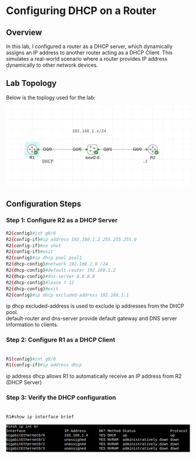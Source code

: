 # Configuring DHCP on a Router

## Overview
In this lab, I configured a router as a DHCP server, which dynamically assigns an IP address to another router acting as a DHCP Client. This simulates a real-world scenario where a router provides IP address dynamically to other network devices.

## Lab Topology
Below is the toplogy used for the lab:

![DHCP Lab Topology](../images/dhcp_topology.png)

## Configuration Steps

### Step 1: Configure R2 as a DHCP Server

```bash
R2(config)#int g0/0
R2(config-if)#ip address 192.168.1.2 255.255.255.0
R2(config-if)#no shut
R2(config-if)#exit                                
R2(config)#ip dhcp pool pool1
R2(dhcp-config)#network 192.168.1.0 /24
R2(dhcp-config)#default-router 192.168.1.2
R2(dhcp-config)#dns-server 8.8.8.8
R2(dhcp-config)#lease 7 12
R2(dhcp-config)#exit
R2(config)#ip dhcp excluded-address 192.168.1.1 
```

ip dhcp excluded-address is used to exclude ip addresses from the DHCP pool.  
default-router and dns-server provide default gateway and DNS server information to clients.


### Step 2: Configure R1 as a DHCP Client

```bash

R1(config)#int g0/0
R1(config-if)#ip address dhcp
```

ip address dhcp allows R1 to automatically receive an IP address from R2 (DHCP Server)


### Step 3: Verify the DHCP configuration

```bash

R1#show ip interface brief

```

![DHCP Lab Topology](../images/verify_dhcp.png)




